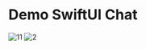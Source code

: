# Demo SwiftUI Chat

![11](https://github.com/user-attachments/assets/5707d3aa-0bdf-43cb-9448-ccae737146e6)  ![2](https://github.com/user-attachments/assets/aec9f89a-26c5-4413-a6da-749f6536e0a7)




